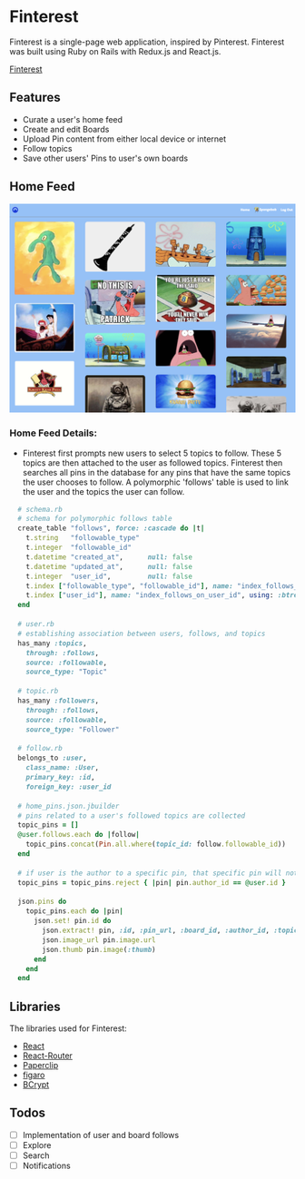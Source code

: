 # Finterest
Finterest is a single-page web application, inspired by Pinterest. Finterest was built using Ruby on Rails with Redux.js and React.js.

[Finterest](http://finterest17.herokuapp.com/#/)

## Features
* Curate a user's home feed
* Create and edit Boards
* Upload Pin content from either local device or internet
* Follow topics
* Save other users' Pins to user's own boards

## Home Feed
![Home Feed](./docs/home_feed.png)
### Home Feed Details:
* Finterest first prompts new users to select 5 topics to follow. These 5 topics are then attached to the user as followed topics. Finterest then searches all pins in the database for any pins that have the same topics the user chooses to follow. A polymorphic 'follows' table is used to link the user and the topics the user can follow.
```ruby
  # schema.rb
  # schema for polymorphic follows table
  create_table "follows", force: :cascade do |t|
    t.string   "followable_type"
    t.integer  "followable_id"
    t.datetime "created_at",      null: false
    t.datetime "updated_at",      null: false
    t.integer  "user_id",         null: false
    t.index ["followable_type", "followable_id"], name: "index_follows_on_followable_type_and_followable_id", using: :btree
    t.index ["user_id"], name: "index_follows_on_user_id", using: :btree
  end

  # user.rb
  # establishing association between users, follows, and topics
  has_many :topics,
    through: :follows,
    source: :followable,
    source_type: "Topic"

  # topic.rb
  has_many :followers,
    through: :follows,
    source: :followable,
    source_type: "Follower"

  # follow.rb
  belongs_to :user,
    class_name: :User,
    primary_key: :id,
    foreign_key: :user_id

  # home_pins.json.jbuilder
  # pins related to a user's followed topics are collected
  topic_pins = []
  @user.follows.each do |follow|
    topic_pins.concat(Pin.all.where(topic_id: follow.followable_id))
  end

  # if user is the author to a specific pin, that specific pin will not be sent in JSON response
  topic_pins = topic_pins.reject { |pin| pin.author_id == @user.id }

  json.pins do
    topic_pins.each do |pin|
      json.set! pin.id do
        json.extract! pin, :id, :pin_url, :board_id, :author_id, :topic_id
        json.image_url pin.image.url
        json.thumb pin.image(:thumb)
      end
    end
  end
```

## Libraries
The libraries used for Finterest:
* [React](https://github.com/facebook/react)
* [React-Router](https://github.com/ReactTraining/react-router)
* [Paperclip](https://github.com/thoughtbot/paperclip)
* [figaro](https://github.com/laserlemon/figaro)
* [BCrypt](https://github.com/codahale/bcrypt-ruby)

## Todos
- [ ] Implementation of user and board follows
- [ ] Explore
- [ ] Search
- [ ] Notifications
